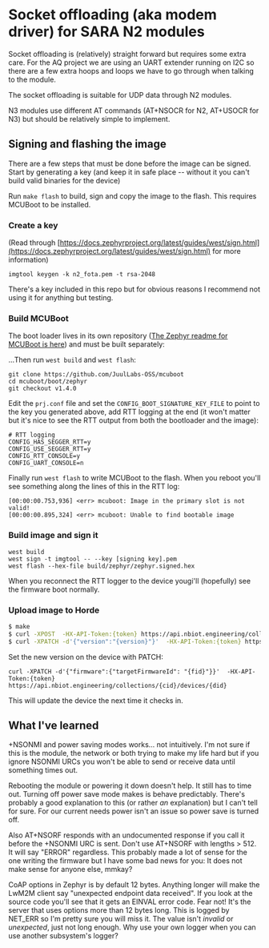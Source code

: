 # Socket offloading (aka modem driver) for SARA N2 modules

Socket offloading is (relatively) straight forward but requires some extra
care. For the AQ project we are using an UART extender running on I2C so there
are a few extra hoops and loops we have to go through when talking to the module.

The socket offloading is suitable for UDP data through N2 modules.

N3 modules use different AT commands (AT+NSOCR for N2, AT+USOCR for N3) but should
be relatively simple to implement.


## Signing and flashing the image

There are a few steps that must be done before the image can be signed. Start by
generating a key (and keep it in safe place -- without it you can't build valid
binaries for the device)

Run `make flash` to build, sign and copy the image to the flash. This requires
MCUBoot to be installed.

### Create a key

(Read through [https://docs.zephyrproject.org/latest/guides/west/sign.html](https://docs.zephyrproject.org/latest/guides/west/sign.html) for more information)

`imgtool keygen -k n2_fota.pem -t rsa-2048`

There's a key included in this repo but for obvious reasons I recommend not
using it for anything but testing.

### Build MCUBoot

The boot loader lives in its own repository ([The Zephyr readme for MCUBoot is here](https://mcuboot.com/mcuboot/readme-zephyr.html)) and must be built separately:

...Then run `west build` and `west flash`:

```
git clone https://github.com/JuulLabs-OSS/mcuboot
cd mcuboot/boot/zephyr
git checkout v1.4.0
```

Edit the `prj.conf` file and set the `CONFIG_BOOT_SIGNATURE_KEY_FILE` to point
to the key you generated above, add RTT logging at the end (it won't matter but
it's nice to see the RTT output from both the bootloader and the image):

```
# RTT logging
CONFIG_HAS_SEGGER_RTT=y
CONFIG_USE_SEGGER_RTT=y
CONFIG_RTT_CONSOLE=y
CONFIG_UART_CONSOLE=n
```

Finally run `west flash` to write MCUBoot to the flash. When you reboot you'll see something along the lines of this in the RTT log:

```
[00:00:00.753,936] <err> mcuboot: Image in the primary slot is not valid!
[00:00:00.895,324] <err> mcuboot: Unable to find bootable image
```

### Build image and sign it

```
west build
west sign -t imgtool -- --key [signing key].pem
west flash --hex-file build/zephyr/zephyr.signed.hex
```

When you reconnect the RTT logger to the device yougi'll (hopefully) see the firmware boot normally.

### Upload image to Horde

```bash
$ make
$ curl -XPOST  -HX-API-Token:{token} https://api.nbiot.engineering/collections/{cid}/firmware -F $ image=@build/zephyr/zephyr.signed.bin
$ curl -XPATCH -d'{"version":"{version}"}'  -HX-API-Token:{token} https://api.nbiot.engineering/collections/{cid}/firmware/{fid}
```
Set the new version on the device with PATCH:

`curl -XPATCH -d'{"firmware":{"targetFirmwareId": "{fid}"}}'  -HX-API-Token:{token} https://api.nbiot.engineering/collections/{cid}/devices/{did}`

This will update the device the next time it checks in.

## What I've learned

+NSONMI and power saving modes works... not intuitively. I'm not sure if this is
the module, the network or both trying to make my life hard but if you ignore
NSONMI URCs you won't be able to send or receive data until something times out.

Rebooting the module or powering it down doesn't help. It still has to time out.
Turning off power save mode makes is behave predictably. There's probably a good
explanation to this (or rather *an* explanation) but I can't tell for sure. For
our current needs power isn't an issue so power save is turned off.

Also AT+NSORF responds with an undocumented response if you call it before the
+NSONMI URC is sent. Don't use AT+NSORF with lengths > 512. It will say "ERROR"
regardless. This probably made a lot of sense for the one writing the firmware
but I have some bad news for you: It does not make sense for anyone else, mmkay?

CoAP options in Zephyr is by default 12 bytes. Anything longer will make the
LwM2M client say "unexpected endpoint data received". If you look at the source
code you'll see that it gets an EINVAL error code. Fear not! It's the server that
uses options more than 12 bytes long. This is logged by NET_ERR so I'm pretty
sure you will miss it. The value isn't *invalid* or *unexpected*, just not long
enough. Why use your own logger when you can use another subsystem's logger?
